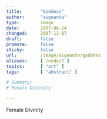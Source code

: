 ```yaml
---
title:       "Goddess"
author:      "aigeanta"
type:        image
date:        2007-06-14
changed:     2007-11-07
draft:       false
promote:     false
sticky:      false
url:         /image/aigeanta/goddess
aliases:     [ /node/7 ]
topics:      [ "art" ]
tags:        [ "abstract" ]

# Summary:
# Female Divinity

---
```

Female Divinity


